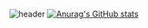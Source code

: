 ![header](https://capsule-render.vercel.app/api?type=waving&text=Welcome%20to%20My%20Github&color=gradient&height=200)
[![Anurag's GitHub stats](https://github-readme-stats.vercel.app/api?username=YangHeeChang)](https://github.com/YangHeeChang/github-readme-stats)
